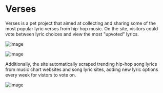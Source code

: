 # Verses

Verses is a pet project that aimed at collecting and sharing some of the most popular lyric verses from hip-hop music.
On the site, visitors could vote between lyric choices and view the most "upvoted" lyrics. 

![image](https://user-images.githubusercontent.com/22202803/44312341-596f4680-a3ab-11e8-8687-ff1fd7d384b0.png)

![image](https://user-images.githubusercontent.com/22202803/44312330-3d6ba500-a3ab-11e8-84e0-84ccaf45494d.png)

Additionally, the site automatically scraped trending hip-hop song lyrics from music chart websites and song lyric sites, adding new lyric options every week for vistors to vote on.

![image](https://user-images.githubusercontent.com/22202803/44312352-7b68c900-a3ab-11e8-9e58-97fe490b2288.png)
